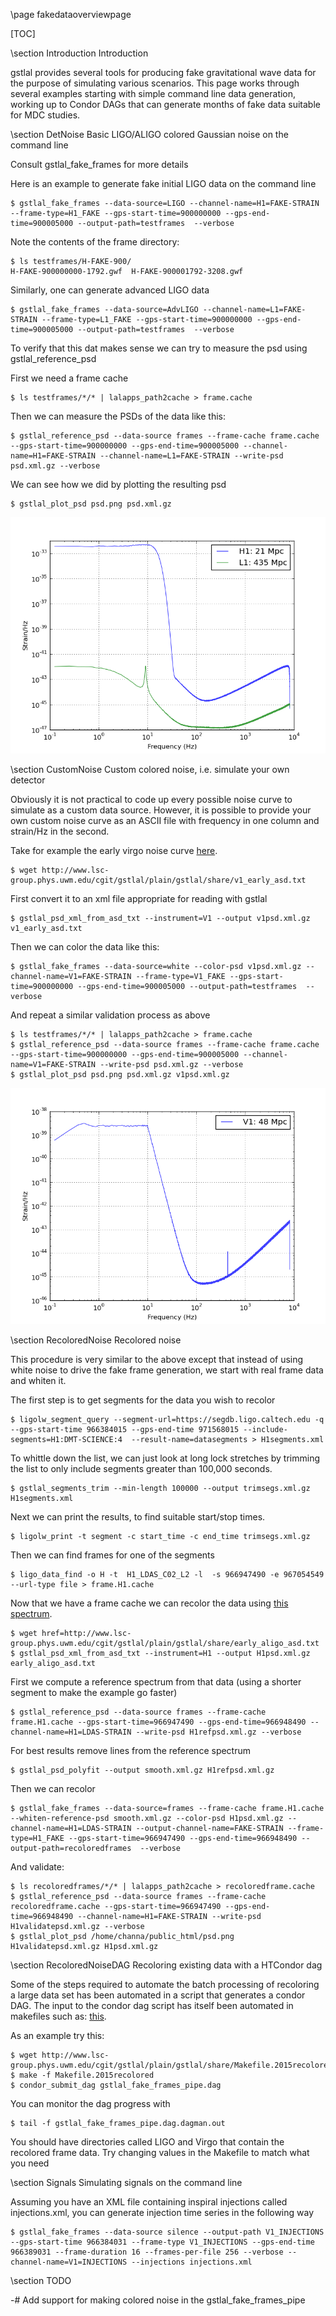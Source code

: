 \page fakedataoverviewpage

[TOC]

\section Introduction Introduction

gstlal provides several tools for producing fake gravitational wave data for
the purpose of simulating various scenarios.  This page works through several
examples starting with simple command line data generation, working up to
Condor DAGs that can generate months of fake data suitable for MDC studies.

\section DetNoise Basic LIGO/ALIGO colored Gaussian noise on the command line

Consult gstlal_fake_frames for more details

Here is an example to generate fake initial LIGO data on the command line

	$ gstlal_fake_frames --data-source=LIGO --channel-name=H1=FAKE-STRAIN --frame-type=H1_FAKE --gps-start-time=900000000 --gps-end-time=900005000 --output-path=testframes  --verbose

Note the contents of the frame directory: 

	$ ls testframes/H-FAKE-900/
	H-FAKE-900000000-1792.gwf  H-FAKE-900001792-3208.gwf

Similarly, one can generate advanced LIGO data

	$ gstlal_fake_frames --data-source=AdvLIGO --channel-name=L1=FAKE-STRAIN --frame-type=L1_FAKE --gps-start-time=900000000 --gps-end-time=900005000 --output-path=testframes  --verbose

To verify that this dat makes sense we can try to measure the psd using gstlal_reference_psd

First we need a frame cache

	$ ls testframes/*/* | lalapps_path2cache > frame.cache

Then we can measure the PSDs of the data like this:

	$ gstlal_reference_psd --data-source frames --frame-cache frame.cache --gps-start-time=900000000 --gps-end-time=900005000 --channel-name=H1=FAKE-STRAIN --channel-name=L1=FAKE-STRAIN --write-psd psd.xml.gz --verbose

We can see how we did by plotting the resulting psd

	$ gstlal_plot_psd psd.png psd.xml.gz 

![PSDs](images/H1L1fakedataexamplepsd.png "PSD for LIGO and Advanced LIGO")

\section CustomNoise Custom colored noise, i.e. simulate your own detector

Obviously it is not practical to code up every possible noise curve to simulate as a custom data source.  However, it is possible to provide your own custom noise curve as an ASCII file with frequency in one column and strain/Hz in the second.

Take for example the early virgo noise curve <a href=http://www.lsc-group.phys.uwm.edu/cgit/gstlal/plain/gstlal/share/v1_early_asd.txt>here</a>.

	$ wget http://www.lsc-group.phys.uwm.edu/cgit/gstlal/plain/gstlal/share/v1_early_asd.txt

First convert it to an xml file appropriate for reading with gstlal

	$ gstlal_psd_xml_from_asd_txt --instrument=V1 --output v1psd.xml.gz v1_early_asd.txt

Then we can color the data like this:

	$ gstlal_fake_frames --data-source=white --color-psd v1psd.xml.gz --channel-name=V1=FAKE-STRAIN --frame-type=V1_FAKE --gps-start-time=900000000 --gps-end-time=900005000 --output-path=testframes  --verbose

And repeat a similar validation process as above

	$ ls testframes/*/* | lalapps_path2cache > frame.cache
	$ gstlal_reference_psd --data-source frames --frame-cache frame.cache --gps-start-time=900000000 --gps-end-time=900005000 --channel-name=V1=FAKE-STRAIN --write-psd psd.xml.gz --verbose
	$ gstlal_plot_psd psd.png psd.xml.gz v1psd.xml.gz

![PSDs](images/V1fakedataexamplepsd.png "PSD for LIGO and Advanced LIGO")

\section RecoloredNoise Recolored noise

This procedure is very similar to the above except that instead of using white noise to drive the fake frame generation, we start with real frame data and whiten it.

The first step is to get segments for the data you wish to recolor

	$ ligolw_segment_query --segment-url=https://segdb.ligo.caltech.edu -q --gps-start-time 966384015 --gps-end-time 971568015 --include-segments=H1:DMT-SCIENCE:4  --result-name=datasegments > H1segments.xml

To whittle down the list, we can just look at long lock stretches by trimming the list to only include segments greater than 100,000 seconds.

	$ gstlal_segments_trim --min-length 100000 --output trimsegs.xml.gz H1segments.xml

Next we can print the results, to find suitable start/stop times.

	$ ligolw_print -t segment -c start_time -c end_time trimsegs.xml.gz

Then we can find frames for one of the segments

	$ ligo_data_find -o H -t  H1_LDAS_C02_L2 -l  -s 966947490 -e 967054549 --url-type file > frame.H1.cache

Now that we have a frame cache we can recolor the data using <a href=http://www.lsc-group.phys.uwm.edu/cgit/gstlal/plain/gstlal/share/early_aligo_asd.txt>this spectrum</a>.

	$ wget href=http://www.lsc-group.phys.uwm.edu/cgit/gstlal/plain/gstlal/share/early_aligo_asd.txt
	$ gstlal_psd_xml_from_asd_txt --instrument=H1 --output H1psd.xml.gz early_aligo_asd.txt

First we compute a reference spectrum from that data (using a shorter segment to make the example go faster)

	$ gstlal_reference_psd --data-source frames --frame-cache frame.H1.cache --gps-start-time=966947490 --gps-end-time=966948490 --channel-name=H1=LDAS-STRAIN --write-psd H1refpsd.xml.gz --verbose

For best results remove lines from the reference spectrum

	$ gstlal_psd_polyfit --output smooth.xml.gz H1refpsd.xml.gz

Then we can recolor

	$ gstlal_fake_frames --data-source=frames --frame-cache frame.H1.cache --whiten-reference-psd smooth.xml.gz --color-psd H1psd.xml.gz --channel-name=H1=LDAS-STRAIN --output-channel-name=FAKE-STRAIN --frame-type=H1_FAKE --gps-start-time=966947490 --gps-end-time=966948490 --output-path=recoloredframes  --verbose

And validate:

	$ ls recoloredframes/*/* | lalapps_path2cache > recoloredframe.cache
	$ gstlal_reference_psd --data-source frames --frame-cache recoloredframe.cache --gps-start-time=966947490 --gps-end-time=966948490 --channel-name=H1=FAKE-STRAIN --write-psd H1validatepsd.xml.gz --verbose
	$ gstlal_plot_psd /home/channa/public_html/psd.png H1validatepsd.xml.gz H1psd.xml.gz
	
\section RecoloredNoiseDAG Recoloring existing data with a HTCondor dag

Some of the steps required to automate the batch processing of recoloring a large data set has been automated in a script that generates a condor DAG.  The input to the condor dag script has itself been automated in makefiles such as:  <a href=http://www.lsc-group.phys.uwm.edu/cgit/gstlal/plain/gstlal/share/Makefile.2015recolored>this</a>.

As an example try this:

	$ wget http://www.lsc-group.phys.uwm.edu/cgit/gstlal/plain/gstlal/share/Makefile.2015recolored
	$ make -f Makefile.2015recolored
	$ condor_submit_dag gstlal_fake_frames_pipe.dag

You can monitor the dag progress with

	$ tail -f gstlal_fake_frames_pipe.dag.dagman.out

You should have directories called LIGO and Virgo that contain the recolored frame data.  Try changing values in the Makefile to match what you need

\section Signals Simulating signals on the command line

Assuming you have an XML file containing inspiral injections called injections.xml, you can generate injection time series in the following way

	$ gstlal_fake_frames --data-source silence --output-path V1_INJECTIONS --gps-start-time 966384031 --frame-type V1_INJECTIONS --gps-end-time 966389031 --frame-duration 16 --frames-per-file 256 --verbose --channel-name=V1=INJECTIONS --injections injections.xml

\section TODO

 -# Add support for making colored noise in the gstlal_fake_frames_pipe
